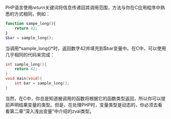 PHP语言使用*return*关键词将信息传递回其调用范围，方法与你在C应用程序中熟悉的方式相同，例如：

```php
function sampe_long(){
	return 42;
}
$bar = sample_long();
```

当调用*sample_long()*时，返回数字42并填充到$bar变量中。在C中，可以使用几乎相同的代码来完成：

```c
int sample_long(){
	return 42;
}
void main(void){
	int bar = sample_long();
}
```

当然，在C中，你总是知道被调用的函数将根据它的函数类型返回，所以你可以提前声明结果变量的类型。但是，在处理PHP时，变量类型是动态的，你必须去看看第二章“深入浅出变量”中介绍的zval类型。